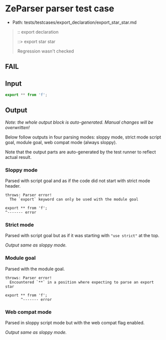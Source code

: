 # ZeParser parser test case

- Path: tests/testcases/export_declaration/export_star_star.md

> :: export declaration
>
> ::> export star star
>
> Regression wasn't checked

## FAIL

## Input

`````js
export ** from 'f';
`````

## Output

_Note: the whole output block is auto-generated. Manual changes will be overwritten!_

Below follow outputs in four parsing modes: sloppy mode, strict mode script goal, module goal, web compat mode (always sloppy).

Note that the output parts are auto-generated by the test runner to reflect actual result.

### Sloppy mode

Parsed with script goal and as if the code did not start with strict mode header.

`````
throws: Parser error!
  The `export` keyword can only be used with the module goal

export ** from 'f';
^------- error
`````

### Strict mode

Parsed with script goal but as if it was starting with `"use strict"` at the top.

_Output same as sloppy mode._

### Module goal

Parsed with the module goal.

`````
throws: Parser error!
  Encountered `**` in a position where expecting to parse an export star

export ** from 'f';
       ^------- error
`````


### Web compat mode

Parsed in sloppy script mode but with the web compat flag enabled.

_Output same as sloppy mode._
